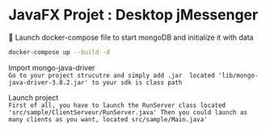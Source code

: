# JavaFX Projet : Desktop jMessenger 


:whale: Launch docker-compose file to start mongoDB and initialize it with data
```bash
docker-compose up --build -d
```

Import mongo-java-driver </br>
``
Go to your project strucutre and simply add .jar 
located 'lib/mongo-java-driver-3.8.2.jar' to your sdk is class path
``

Launch project </br>
``
First of all, you have to launch the RunServer class located 'src/sample/ClientServeur/RunServer.java'
Then you could launch as many clients as you want, located src/sample/Main.java'
``

